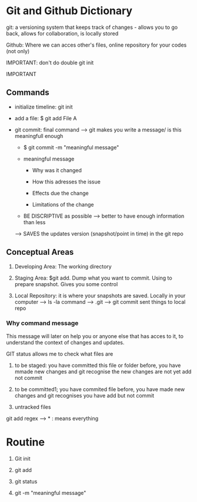 # Git and Github Dictionary

git: a versioning system that keeps track of changes - allows you to go back, allows for collaboration, is locally stored

Github: Where we can acces other's files, online repository for your codes (not only)

IMPORTANT: don't do double git init 

IMPORTANT

## Commands

- initialize timeline: git init 

- add a file: $ git add File A 

- git commit: final command --> git makes you write a message/ is this meaningfull enough
  
  - $ git commit -m "meaningful message"
  
  - meaningful message
    
    - Why was it changed
    
    - How this adresses the issue 
    
    - Effects due the change
    
    - Limitations of the change 
  
  - BE DISCRIPTIVE as possible --> better to have enough information than less 
  
  --> SAVES the updates version (snapshot/point in time) in the git repo

## Conceptual Areas

1. Developing Area: The working directory 

2. Staging Area: $git add. Dump what you want to commit. Using to prepare snapshot. Gives you some control

3. Local Repository: it is where your snapshots are saved. Locally in your computer --> ls  -la command --> .git --> git commit sent things to local repo

### Why command message

This message will later on help you or anyone else that has acces to it, to understand the context of changes and updates.

GIT status allows me to check what files are 

1. to be staged: you have committed this file or folder before, you have mmade new changes and git recognise the new changes are not yet add not commit

2. to be committed1; you have commited file before, you have made new changes and git recognises you have add but not commit

3. untracked files 

git add regex --> * : means everything 

# Routine

1. Git init

2. git add

3. git status 

4. git -m "meaningful message"
